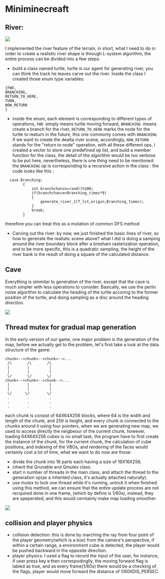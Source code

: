 # Miniminecreaft



## River:

![](https://github.com/LanLou123/Miniminecreaft/raw/master/river.gif)

I implemented the river feature of the terrain, in short, what I need to do in order to create a realistic river shape is through L-system algorithm, the entire process can be divided into a few steps:
- build a class named turtle, turtle is our agent for generating river, you can think the track he leaves carve out the river. Inside the class I created those enum type variables:

```
{FWD,
BRANCHING,
RETURN_TO_HERE,
TURN,
NOW_RETURN
}

```
- inside the enum, each element is corresponding to different types of operations, ```FWD ```simply means turtle moving forward, ```BRANCHING ```means create a branch for the river, ```RETURN_TO_HERE``` marks the node for the turtle to reaturn in the future, this one commonly comes with ```BRANCHING``` if we want to create the dealta river scene, accordingly, ```NOW_RETURN``` stands for the "return to node" operation, with all these different ops, I created a vector to store one predefined op list, and build a member function for the class, the detail of the algorithm would be too verbose to be put here, nevertheless, there is one thing need to be mentioned: the ```BRANCHING``` op is corresponding to a recursive action in the class : the code looks like this : 

```
  case Branching:
        {
            int branchchance=rand()%100;
            if(branchchance>Branching_times*9)
            {
                generate_river_1(T_lst,origin,Branching_times);
            }
            break;
        }
```

therefore you can treat this as a mutation of common DFS method 

- Carving out the river: by now, we just finished the basic lines of river, so how to generate the realistic scene above? what I did is doing a samping around the river boundary block after a bresham rasterization operation, and to be more specific, this is a quadratic sampling, the height of the river bank is the result of doing a square of the calculated distance.

## Cave
Everything is simmilar to generation of the river, except that the cave is much simpler with less operations to consider. Basically, we use the perlin noise algorithm to calculate the heading of the turtle accoring to the former position of the turtle, and doing sampling as a disc around the heading direction. 

![](https://github.com/LanLou123/Miniminecreaft/raw/master/cave.gif)


## Thread mutex for gradual map generation
In the early version of our game, one major problem is the generation of the map, before we actually get to the problem, let's first take a look at the data structure of the game:

```
chunk<-->chunk<-->chunk<-->...
 /\       /\       /\
 |        |         |
 |        |         |
 \/       \/       \/
chunk<-->chunk<-->chunk-->...
 |        |         |
 |        |         |
 \/      \/        \/
 .        .         .
 .        .         .
 .        .         .
```

each chunk is consist of 64X64X256 blocks, where 64 is the width and length of the chunk, and 256 is height,  and every chunk is connected to the chunks around it using four pointers, when we are generating new map, we used to access directly the neigbeour of the current chunk, however, loading 64X64X256 cubes is no small task, the program have to first create the instance of the chunk, for the current chunk, the calculation of cube positions, and indexing of the VBOs, and rendering of the faces would certainly cost a lot of time, what we want to do now are those:

- divide the chunk into 16 parts each having a size of 16X16X256.
- inherit the Qrunable and Qmutex class.
- start n number of threads in the main class, and attach the thread to the generation op(as a inherited class, it's actually attached naturally).
- use mutex to lock one thread while it's running, unlock it when finished.
using this method, we can ensure that the entire update process are not recquired done in one frame, (which by define is 1/60s), instead, they are speperated, and this would cerntainly make map loading smoother.

![](https://github.com/LanLou123/Miniminecreaft/raw/master/threadmutex.gif)


## collision and player physics

- collision detection: this is done by marching the ray from four point of the player geometry(which is a box) from the camera's perspective, if within a certain range, a environment cube is detected, the player would be pushed backward in the opposite direction.
- player physics: I used a flag to record the input of the user, for instance, if user press key ```W``` then correspodinglly, the moving forward flag is labled as true, and as every frame(1/60s) there would be a checking of the flags, player would move forward the distance of 1/60XDIS_PERSEC.
